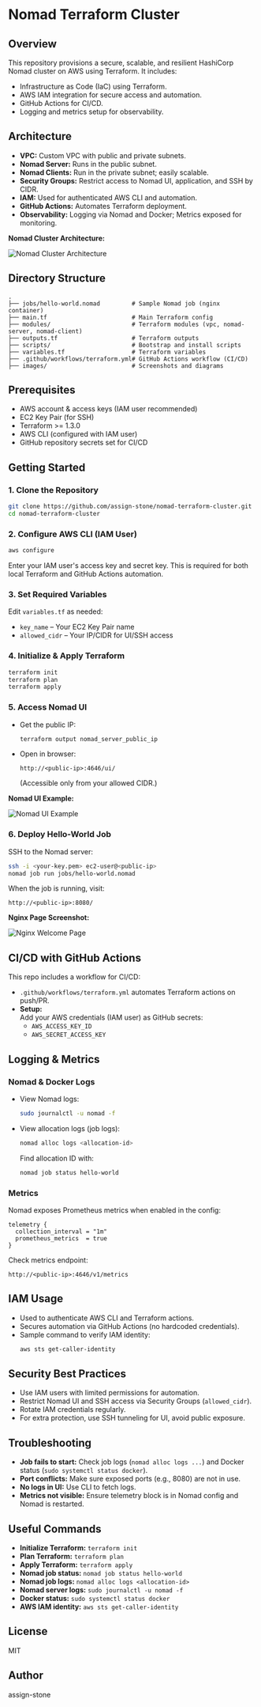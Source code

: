 # Nomad Terraform Cluster

## Overview

This repository provisions a secure, scalable, and resilient HashiCorp Nomad cluster on AWS using Terraform. It includes:
- Infrastructure as Code (IaC) using Terraform.
- AWS IAM integration for secure access and automation.
- GitHub Actions for CI/CD.
- Logging and metrics setup for observability.

## Architecture

- **VPC:** Custom VPC with public and private subnets.
- **Nomad Server:** Runs in the public subnet.
- **Nomad Clients:** Run in the private subnet; easily scalable.
- **Security Groups:** Restrict access to Nomad UI, application, and SSH by CIDR.
- **IAM:** Used for authenticated AWS CLI and automation.
- **GitHub Actions:** Automates Terraform deployment.
- **Observability:** Logging via Nomad and Docker; Metrics exposed for monitoring.

**Nomad Cluster Architecture:**

![Nomad Cluster Architecture](images/nomad-cluster.png)

## Directory Structure

```
.
├── jobs/hello-world.nomad         # Sample Nomad job (nginx container)
├── main.tf                        # Main Terraform config
├── modules/                       # Terraform modules (vpc, nomad-server, nomad-client)
├── outputs.tf                     # Terraform outputs
├── scripts/                       # Bootstrap and install scripts
├── variables.tf                   # Terraform variables
├── .github/workflows/terraform.yml# GitHub Actions workflow (CI/CD)
├── images/                        # Screenshots and diagrams
```

## Prerequisites

- AWS account & access keys (IAM user recommended)
- EC2 Key Pair (for SSH)
- Terraform >= 1.3.0
- AWS CLI (configured with IAM user)
- GitHub repository secrets set for CI/CD

## Getting Started

### 1. Clone the Repository

```sh
git clone https://github.com/assign-stone/nomad-terraform-cluster.git
cd nomad-terraform-cluster
```

### 2. Configure AWS CLI (IAM User)

```sh
aws configure
```
Enter your IAM user's access key and secret key. This is required for both local Terraform and GitHub Actions automation.

### 3. Set Required Variables

Edit `variables.tf` as needed:
- `key_name` – Your EC2 Key Pair name
- `allowed_cidr` – Your IP/CIDR for UI/SSH access

### 4. Initialize & Apply Terraform

```sh
terraform init
terraform plan
terraform apply
```

### 5. Access Nomad UI

- Get the public IP:
  ```sh
  terraform output nomad_server_public_ip
  ```
- Open in browser:
  ```
  http://<public-ip>:4646/ui/
  ```
  (Accessible only from your allowed CIDR.)

**Nomad UI Example:**

![Nomad UI Example](images/nomad-ui/nomad-ui.png)

### 6. Deploy Hello-World Job

SSH to the Nomad server:

```sh
ssh -i <your-key.pem> ec2-user@<public-ip>
nomad job run jobs/hello-world.nomad
```

When the job is running, visit:
```
http://<public-ip>:8080/
```

**Nginx Page Screenshot:**

![Nginx Welcome Page](images/nginx_page.png)

## CI/CD with GitHub Actions

This repo includes a workflow for CI/CD:

- `.github/workflows/terraform.yml` automates Terraform actions on push/PR.
- **Setup:**  
  Add your AWS credentials (IAM user) as GitHub secrets:
  - `AWS_ACCESS_KEY_ID`
  - `AWS_SECRET_ACCESS_KEY`

## Logging & Metrics

### Nomad & Docker Logs

- View Nomad logs:
  ```sh
  sudo journalctl -u nomad -f
  ```
- View allocation logs (job logs):
  ```sh
  nomad alloc logs <allocation-id>
  ```
  Find allocation ID with:
  ```sh
  nomad job status hello-world
  ```

### Metrics

Nomad exposes Prometheus metrics when enabled in the config:
```hcl
telemetry {
  collection_interval = "1m"
  prometheus_metrics  = true
}
```
Check metrics endpoint:
```
http://<public-ip>:4646/v1/metrics
```

## IAM Usage

- Used to authenticate AWS CLI and Terraform actions.
- Secures automation via GitHub Actions (no hardcoded credentials).
- Sample command to verify IAM identity:
  ```sh
  aws sts get-caller-identity
  ```

## Security Best Practices

- Use IAM users with limited permissions for automation.
- Restrict Nomad UI and SSH access via Security Groups (`allowed_cidr`).
- Rotate IAM credentials regularly.
- For extra protection, use SSH tunneling for UI, avoid public exposure.

## Troubleshooting

- **Job fails to start:** Check job logs (`nomad alloc logs ...`) and Docker status (`sudo systemctl status docker`).
- **Port conflicts:** Make sure exposed ports (e.g., 8080) are not in use.
- **No logs in UI:** Use CLI to fetch logs.
- **Metrics not visible:** Ensure telemetry block is in Nomad config and Nomad is restarted.

## Useful Commands

- **Initialize Terraform:** `terraform init`
- **Plan Terraform:** `terraform plan`
- **Apply Terraform:** `terraform apply`
- **Nomad job status:** `nomad job status hello-world`
- **Nomad job logs:** `nomad alloc logs <allocation-id>`
- **Nomad server logs:** `sudo journalctl -u nomad -f`
- **Docker status:** `sudo systemctl status docker`
- **AWS IAM identity:** `aws sts get-caller-identity`

## License

MIT

## Author

assign-stone

